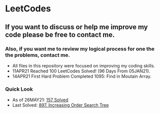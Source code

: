 # LeetCodes
## If you want to discuss or help me improve my code please be free to contact me.
### Also, if you want me to review my logical process for one the the problems, contact me.

- All files in this repository were focused on improving my coding skills.
- 11APR21 Reached 100 LeetCodes Solved! (96 Days From 05JAN21).
- 14APR21 First Hard Problem Completed 1095: Find in Moutain Array.

### Quick Look
- As of 26MAY21: [157 Solved](https://leetcode.com/joeslee94/)
- Last Solved: [897. Increasing Order Search Tree](https://leetcode.com/problems/increasing-order-search-tree/)
